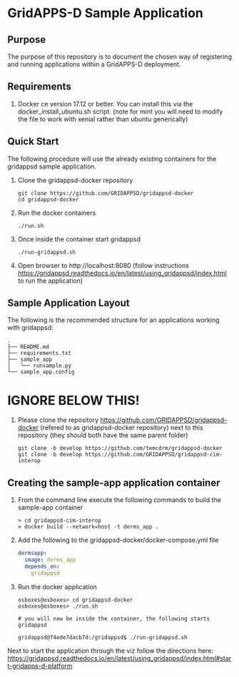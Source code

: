 # GridAPPS-D Sample Application

## Purpose

The purpose of this repository is to document the chosen way of registering and running applications within a 
GridAPPS-D deployment.

## Requirements

1. Docker ce version 17.12 or better.  You can install this via the docker_install_ubuntu.sh script.  (note for mint you will need to modify the file to work with xenial rather than ubuntu generically)

## Quick Start

The following procedure will use the already existing containers for the gridappsd sample application.

1. Clone the gridappsd-docker repository
    ```console
    git clone https://github.com/GRIDAPPSD/gridappsd-docker
    cd gridappsd-docker
    ```
1. Run the docker containers
    ```console
    ./run.sh
    ```
1. Once inside the container start gridappsd
    ```console
    ./run-gridappsd.sh
    ```
    
1. Open browser to http://localhost:8080 (follow instructions https://gridappsd.readthedocs.io/en/latest/using_gridappsd/index.html to run the application)
    
## Sample Application Layout

The following is the recommended structure for an applications working with gridappsd:

```console
.
├── README.md
├── requirements.txt
├── sample_app
│   └── runsample.py
└── sample_app.config
```

# IGNORE BELOW THIS!

1. Please clone the repository <https://github.com/GRIDAPPSD/gridappsd-docker> (refered to as gridappsd-docker repository) next to this repository (they should both have the same parent folder)

    ```console
    git clone -b develop https://github.com/temcdrm/gridappsd-docker
    git clone -b develop https://github.com/GRIDAPPSD/gridappsd-cim-interop
    ```

## Creating the sample-app application container

1.  From the command line execute the following commands to build the sample-app container

    ```console
    > cd gridappsd-cim-interop
    > docker build --network=host -t derms_app .
    ```

1.  Add the following to the gridappsd-docker/docker-compose.yml file

    ```` yaml
    dermsapp:
      image: derms_app
      depends_on: 
        gridappsd    
    ````

1.  Run the docker application 

    ```` console
    osboxes@osboxes> cd gridappsd-docker
    osboxes@osboxes> ./run.sh
    
    # you will now be inside the container, the following starts gridappsd
    
    gridappsd@f4ede7dacb7d:/gridappsd$ ./run-gridappsd.sh
    
    ````

Next to start the application through the viz follow the directions here: https://gridappsd.readthedocs.io/en/latest/using_gridappsd/index.html#start-gridapps-d-platform

